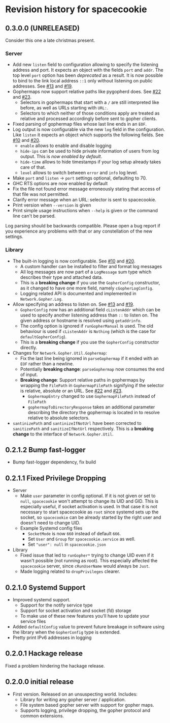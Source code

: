 # Revision history for spacecookie

## 0.3.0.0 (UNRELEASED)

Consider this one a late christmas present.

### Server

* Add new `listen` field to configuration allowing to specify the
  listening address and port. It expects an object with the fields
  `port` and `addr`. The top level `port` option has been *deprecated*
  as a result. It is now possible to bind to the link local address
  `::1` only without listening on public addresses.
  See [#13](https://github.com/sternenseemann/spacecookie/issues/13) and
  [#19](https://github.com/sternenseemann/spacecookie/pull/19).
* Gophermaps now support relative paths like pygopherd does.
  See [#22](https://github.com/sternenseemann/spacecookie/issues/22) and
  [#23](https://github.com/sternenseemann/spacecookie/pull/23).
  * Selectors in gophermaps that start with a `/` are still interpreted
    like before, as well as URLs starting with `URL:`.
  * Selectors to which neither of those conditions apply are treated as
    relative and processed accordingly before sent to gopher clients.
* Fixed parsing of gophermap files whose last line ends in an `EOF`.
* Log output is now configurable via the new `log` field in the
  configuration. Like `listen` it expects an object which supports the
  following fields.
  See [#10](https://github.com/sternenseemann/spacecookie/issues/10) and
  [#20](https://github.com/sternenseemann/spacecookie/pull/20).
  * `enable` allows to enable and disable logging
  * `hide-ips` can be used to hide private information of users from
    log output. This is *now enabled by default*.
  * `hide-time` allows to hide timestamps if your log setup already
    takes care of that.
  * `level` allows to switch between `error` and `info` log level.
* Make `port` and `listen` → `port` settings optional, defaulting to 70.
* GHC RTS options are now enabled by default
* Fix the file not found error message erroneously stating that access of that
  file was not permitted.
* Clarify error message when an URL: selector is sent to spacecookie.
* Print version when `--version` is given
* Print simple usage instructions when `--help` is given or the command line
  can't be parsed.

Log parsing should be backwards compatible. Please open a bug report if
you experience any problems with that or any constellation of the new
settings.

### Library

* The built-in logging is now configurable.
  See [#10](https://github.com/sternenseemann/spacecookie/issues/10) and
  [#20](https://github.com/sternenseemann/spacecookie/pull/20).
  * A custom handler can be installed to filter and format log messages
  * All log messages are now part of a `LogMessage` sum type which describes
    their type and attached data.
  * This is a **breaking change** if you use the `GopherConfig` constructor,
    as it changed to have one more field, namely `cGopherLogConfig`.
  * Logging related API is documented and implemented in `Network.Gopher.Log`.
* Allow specifying an address to listen on.
  See [#13](https://github.com/sternenseemann/spacecookie/issues/13) and
  [#19](https://github.com/sternenseemann/spacecookie/pull/19).
  * `GopherConfig` now has an additional field `cListenAddr` which can be used
    to specify another listening address than `::` to listen on. The given
    address or hostname is resolved using `getaddrinfo`.
  * The config option is ignored if `runGopherManual` is used. The old behaviour
    is used if `cListenAddr` is `Nothing` (which is the case for
    `defaultGopherConfig`).
  * This is a **breaking change** if you use the `GopherConfig` constructor
    directly.
* Changes for `Network.Gopher.Util.Gophermap`:
  * Fix the last line being ignored in `parseGophermap` if it ended with an
    `EOF` rather than a newline.
  * Potentially **breaking change**: `parseGophermap` now consumes the end of
    input.
  * **Breaking change**: Support relative paths in gophermaps by wrapping the
    `FilePath` in `GophermapFilePath` signifying if the selector is relative,
    absolute or an URL.
    See [#22](https://github.com/sternenseemann/spacecookie/issues/22) and
    [#23](https://github.com/sternenseemann/spacecookie/pull/23).
    * `GophermapEntry` changed to use `GophermapFilePath` instead of `FilePath`
    * `gophermapToDirectoryResponse` takes an additional parameter describing
      the directory the gophermap is located in to resolve relative to absolute
      selectors.
* `santinizePath` and `santinizeIfNotUrl` have been corrected to `sanitizePath`
  and `sanitizeIfNotUrl` respectively. This is a **breaking change** to the
  interface of `Network.Gopher.Util`.

## 0.2.1.2 Bump fast-logger

* Bump fast-logger dependency, fix build

## 0.2.1.1 Fixed Privilege Dropping

* Server
  * Make `user` parameter in config optional. If it is not given or set to `null`, `spacecookie` won't attempt
    to change its UID and GID. This is especially useful, if socket activation is used. In that case it is not
    necessary to start spacecookie as `root` since systemd sets up the socket, so `spacecookie` can be already
    started by the right user and doesn't need to change UID.
  * Example Systemd config files
    * `SocketMode` is now `660` instead of default `666`.
    * Set `User` and `Group` for `spacecookie.service` as well.
    * Set `"user": null` in `spacecookie.json`
* Library
  * Fixed issue that led to `runGopher*` trying to change UID even if it wasn't possible (not running as root).
    This especially affected the `spacecookie` server, since `cRunUserName` would always be `Just`.
  * Made logging related to `dropPrivileges` clearer.

## 0.2.1.0 Systemd Support

* Improved systemd support.
  * Support for the notify service type
  * Support for socket activation and socket (fd) storage
  * To make use of these new features you'll have to update your service files
* Added `defaultConfig` value to prevent future breakage in software using the
  library when the `GopherConfig` type is extended.
* Pretty print IPv6 addresses in logging

## 0.2.0.1 Hackage release

Fixed a problem hindering the hackage release.

## 0.2.0.0 initial release

* First version. Released on an unsuspecting world. Includes:
  * Library for writing any gopher server / application.
  * File system based gopher server with support for gopher maps.
  * Supports logging, privilege dropping, the gopher protocol and common extensions.
